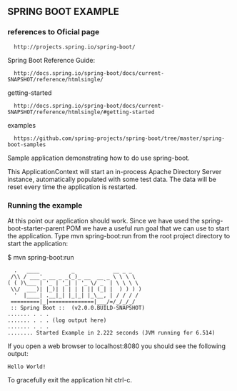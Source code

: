## SPRING BOOT EXAMPLE

### references to Oficial page

      http://projects.spring.io/spring-boot/

Spring Boot Reference Guide:

      http://docs.spring.io/spring-boot/docs/current-SNAPSHOT/reference/htmlsingle/

getting-started

      http://docs.spring.io/spring-boot/docs/current-SNAPSHOT/reference/htmlsingle/#getting-started

examples

      https://github.com/spring-projects/spring-boot/tree/master/spring-boot-samples

Sample application demonstrating how to do use spring-boot.

This ApplicationContext will start an in-process Apache Directory Server instance, automatically populated
with some test data. The data will be reset every time the application is restarted.

### Running the example
At this point our application should work. Since we have used the spring-boot-starter-parent POM we have a useful run goal that we can use to start the application. Type mvn spring-boot:run from the root project directory to start the application:

$ mvn spring-boot:run

      .   ____          _            __ _ _
     /\\ / ___'_ __ _ _(_)_ __  __ _ \ \ \ \
    ( ( )\___ | '_ | '_| | '_ \/ _` | \ \ \ \
     \\/  ___)| |_)| | | | | || (_| |  ) ) ) )
      '  |____| .__|_| |_|_| |_\__, | / / / /
     =========|_|==============|___/=/_/_/_/
     :: Spring Boot ::  (v2.0.0.BUILD-SNAPSHOT)
    ....... . . .
    ....... . . . (log output here)
    ....... . . .
    ........ Started Example in 2.222 seconds (JVM running for 6.514)

If you open a web browser to localhost:8080 you should see the following output:

    Hello World!

To gracefully exit the application hit ctrl-c.
